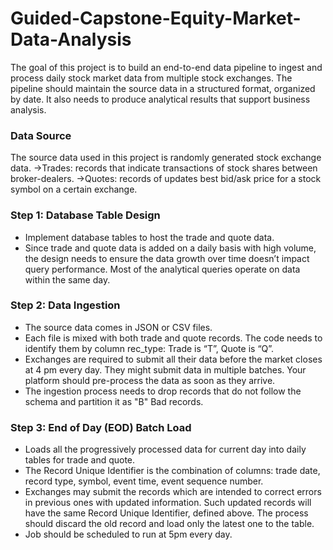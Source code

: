 # Guided-Capstone-Equity-Market-Data-Analysis

The goal of this project is to build an end-to-end data pipeline to ingest and process daily stock market data from multiple stock exchanges. The pipeline should maintain the source data in a structured format, organized by date. It also needs to produce analytical results that support business analysis.

### Data Source
The source data used in this project is randomly generated stock exchange data.
->Trades: records that indicate transactions of stock shares between broker-dealers.
->Quotes: records of updates best bid/ask price for a stock symbol on a certain exchange.

### Step 1: Database Table Design
- Implement database tables to host the trade and quote data.
- Since trade and quote data is added on a daily basis with high volume, the design needs to ensure the data growth over time doesn’t impact query performance. Most of the analytical queries operate on data within the same day.

### Step 2: Data Ingestion

- The source data comes in JSON or CSV files.
- Each file is mixed with both trade and quote records. The code needs to identify them by column rec_type: Trade is “T”, Quote is “Q”.
- Exchanges are required to submit all their data before the market closes at 4 pm every day. They might submit data in multiple batches. Your platform should pre-process the data as soon as they arrive.
- The ingestion process needs to drop records that do not follow the schema and partition it as "B" Bad records.

### Step 3: End of Day (EOD) Batch Load
- Loads all the progressively processed data for current day into daily tables for trade and quote.
- The Record Unique Identifier is the combination of columns: trade date, record type, symbol, event time, event sequence number.
- Exchanges may submit the records which are intended to correct errors in previous ones with updated information. Such updated records will have the same Record Unique Identifier, defined above. The process should discard the old record and load only the latest one to the table.
- Job should be scheduled to run at 5pm every day.
